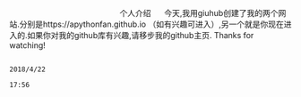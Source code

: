                                                    个人介绍
      今天,我用giuhub创建了我的两个网站.分别是https://apythonfan.github.io （如有兴趣可进入）,另一个就是你现在进入的.如果你对我的github库有兴趣,请移步我的github主页. Thanks for watching!
      
      
      
      
                                                                                                                          2018/4/22
                                                                                                                          17:56
      
      
      
      
      
      
      
      
      
      
      
      
      
      
      
      
      
      
                                                                  
                                                                                   
